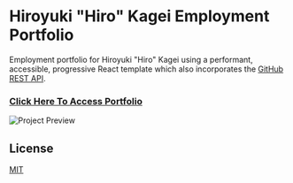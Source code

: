# Hiroyuki "Hiro" Kagei Employment Portfolio

Employment portfolio for Hiroyuki "Hiro" Kagei using a performant, accessible, progressive React template which also incorporates the [GitHub REST API](https://docs.github.com/en/free-pro-team@latest/rest).

### <a href="https://hkagei.github.io/hkagei-new-employment-portfolio/">Click Here To Access Portfolio</a>

![Project Preview](https://i.imgur.com/XR7zihM.jpg)

## License

[MIT](https://choosealicense.com/licenses/mit/)
